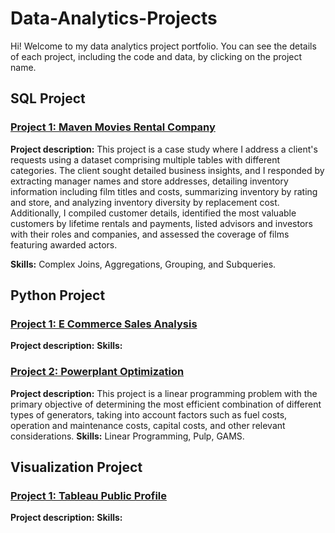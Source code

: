 # Data-Analytics-Projects
Hi! Welcome to my data analytics project portfolio. You can see the details of each project, including the code and data, by clicking on the project name.

## SQL Project
### [Project 1: Maven Movies Rental Company](https://github.com/andidwikiy/Maven-movies-rental-company.git)
**Project description:** This project is a case study where I address a client's requests using a dataset comprising multiple tables with different categories. The client sought detailed business insights, and I responded by extracting manager names and store addresses, detailing inventory information including film titles and costs, summarizing inventory by rating and store, and analyzing inventory diversity by replacement cost. Additionally, I compiled customer details, identified the most valuable customers by lifetime rentals and payments, listed advisors and investors with their roles and companies, and assessed the coverage of films featuring awarded actors.

**Skills:** Complex Joins, Aggregations, Grouping, and Subqueries.

## Python Project
### [Project 1: E Commerce Sales Analysis](https://github.com/andidwikiy/E_commerce_sales_analysis.git)
**Project description:**
**Skills:** 
### [Project 2: Powerplant Optimization](https://github.com/andidwikiy/Powerplant-Optimization.git)
**Project description:** This project is a linear programming problem with the primary objective of determining the most efficient combination of different types of generators, taking into account factors such as fuel costs, operation and maintenance costs, capital costs, and other relevant considerations.
**Skills:** Linear Programming, Pulp, GAMS.

## Visualization Project
### [Project 1: Tableau Public Profile](https://github.com/andidwikiy/Data_Visualization.git)
**Project description:**
**Skills:**
